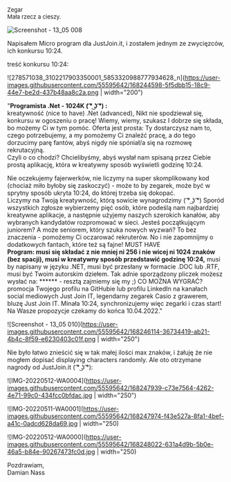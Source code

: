 <font size="2em">Zegar<br>
Mała rzecz a cieszy.</font><br>

![Screenshot - 13_05 008](https://user-images.githubusercontent.com/55595642/168246177-ea674892-dc3b-4f5c-b721-3d8735316902.png)


Napisałem Micro program dla JustJoin.it, i zostałem jednym ze zwycięzców, ich konkursu 10:24.<br>

treść konkursu 10:24:<br>

![278571038_3102217903350001_5853320988777934628_n](https://user-images.githubusercontent.com/55595642/168244598-5f5dbb15-18c9-44e7-be2d-437b48aa8c2a.png | width="200")

"<b>Programista .Net - 1024K ( ͡° ͜ʖ ͡°) :</b><br>
kreatywność (nice to have) .Net (advanced), Nikt nie spodziewał się, konkursu w ogoszeniu o pracę! Wiemy, wiemy, szukasz I dobrze się składa, bo możemy Ci w tym pomóc.
Oferta jest prosta: Ty dostarczysz nam to, czego potrzebujemy, a my pomożemy Ci znaleźć pracę, a do tego dorzucimy parę fantów, abyś nigdy nie spóniał/a się na rozmowę rekrutacyjną.<br>
Czyli o co chodzi? Chcielibyśmy, abyś wysłał nam spisaną przez Ciebie prostą aplikację, która w kreatywny sposób wyświetli godzinę 10:24.<br>

Nie oczekujemy fajerwerków, nie liczymy na super skomplikowany kod (chociaż miło byłoby się zaskoczyć) - może to by zegarek, może być w sprytny sposób ukryta 10:24, do której trzeba się dokopać.<br>
Liczymy na Twoją kreatywność, którą sowicie wynagrodzimy ( ͡° ͜ʖ ͡°) Sporód wszystkich zgłosze wybierzemy pięć osób, które podeślą nam najbardziej kreatywne aplikacje, a następnie użyjemy naszych szerokich kanałów, aby wybranych kandydatów rozpromować w sieci.
Jesteś początkującym juniorem? A może seniorem, który szuka nowych wyzwań? To bez znaczenia - pomożemy Ci oczarować rekruterów.
No i nie zapomnijmy o dodatkowych fantach, które też są fajne! MUST HAVE<br>
<b>Program: musi się składać z nie mniej ni 256 i nie wicej ni 1024 znaków (bez spacji), musi w kreatywny sposób przedstawić godzinę 10:24,</b> musi by napisany w języku .NET, musi być przesłany w formacie .DOC lub .RTF, musi być Twoim autorskim dziełem. Tak adnie sporządzony pliczek możesz wysłać na: ****** - resztą zajmiemy się my ;) CO MOŻNA WYGRAĆ? promocja Twojego profilu na GitHubie lub profilu LinkedIn na kanałach social mediowych Just Join IT, legendarny zegarek Casio z grawerem, bluzę Just Join IT. Minała 10:24, synchronizujemy więc zegarki i czas start! Na Wasze propozycje czekamy do końca 10.04.2022."<br>

![Screenshot - 13_05 010](https://user-images.githubusercontent.com/55595642/168246114-36734419-ab21-4b4c-8f59-e6230403c01f.png | width="250")

Nie było łatwo znieścić się w tak małej ilości max znaków, i żałuję że nie mogłem dopisać displaying characters randomly. Ale oto otrzymane nagrody od JustJoin.it ( ͡° ͜ʖ ͡°):<br>

![IMG-20220512-WA0004](https://user-images.githubusercontent.com/55595642/168247939-c73e7564-4262-4e71-99c0-434fcc0bfdac.jpg | width="250")

![IMG-20220511-WA0001](https://user-images.githubusercontent.com/55595642/168247974-f43e527a-8fa1-4bef-a41c-0adcd628da69.jpg | width="250)

![IMG-20220512-WA0000](https://user-images.githubusercontent.com/55595642/168248022-631a4d9b-5b0e-46a5-b84e-90267473fc0d.jpg | width="250)

Pozdrawiam, <br>
Damian Nass<br>
